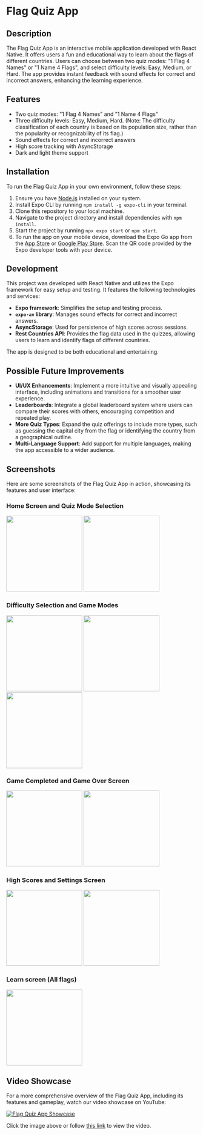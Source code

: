 # Flag Quiz App

## Description
The Flag Quiz App is an interactive mobile application developed with React Native. It offers users a fun and educational way to learn about the flags of different countries. Users can choose between two quiz modes: "1 Flag 4 Names" or "1 Name 4 Flags", and select difficulty levels: Easy, Medium, or Hard. The app provides instant feedback with sound effects for correct and incorrect answers, enhancing the learning experience.

## Features
- Two quiz modes: "1 Flag 4 Names" and "1 Name 4 Flags"
- Three difficulty levels: Easy, Medium, Hard. (Note: The difficulty classification of each country is based on its population size, rather than the popularity or recognizability of its flag.)
- Sound effects for correct and incorrect answers
- High score tracking with AsyncStorage
- Dark and light theme support

## Installation

To run the Flag Quiz App in your own environment, follow these steps:

1. Ensure you have [Node.js](https://nodejs.org/) installed on your system.
2. Install Expo CLI by running `npm install -g expo-cli` in your terminal.
3. Clone this repository to your local machine.
4. Navigate to the project directory and install dependencies with `npm install`.
5. Start the project by running `npx expo start` or `npm start`. 
6. To run the app on your mobile device, download the Expo Go app from the [App Store](https://apps.apple.com/app/expo-go/id982107779) or [Google Play Store](https://play.google.com/store/apps/details?id=host.exp.exponent&referrer=www). Scan the QR code provided by the Expo developer tools with your device.

## Development

This project was developed with React Native and utilizes the Expo framework for easy setup and testing. It features the following technologies and services:

- **Expo framework**: Simplifies the setup and testing process.
- **`expo-av` library**: Manages sound effects for correct and incorrect answers.
- **AsyncStorage**: Used for persistence of high scores across sessions.
- **Rest Countries API**: Provides the flag data used in the quizzes, allowing users to learn and identify flags of different countries.

The app is designed to be both educational and entertaining. 

## Possible Future Improvements

- **UI/UX Enhancements**: Implement a more intuitive and visually appealing interface, including animations and transitions for a smoother user experience.
- **Leaderboards**: Integrate a global leaderboard system where users can compare their scores with others, encouraging competition and repeated play.
- **More Quiz Types**: Expand the quiz offerings to include more types, such as guessing the capital city from the flag or identifying the country from a geographical outline.
- **Multi-Language Support**: Add support for multiple languages, making the app accessible to a wider audience.

## Screenshots

Here are some screenshots of the Flag Quiz App in action, showcasing its features and user interface:

### Home Screen and Quiz Mode Selection
<img src="screenshots/homescreen.PNG" width="200"> <img src="screenshots/quizmodeselection.PNG" width="200">

### Difficulty Selection and Game Modes
<img src="screenshots/difficultyselection.PNG" width="200"> <img src="screenshots/gamemodeflagtoname.PNG" width="200"> <img src="screenshots/gamemodenametoflag.PNG" width="200">

### Game Completed and Game Over Screen
<img src="screenshots/gamecompleted.PNG" width="200"> <img src="screenshots/gameoverscreen.PNG" width="200">

### High Scores and Settings Screen
<img src="screenshots/highscores.PNG" width="200"> <img src="screenshots/settingsscreen.PNG" width="200">

### Learn screen (All flags)
<img src="screenshots/allcountries.PNG" width="200">


## Video Showcase

For a more comprehensive overview of the Flag Quiz App, including its features and gameplay, watch our video showcase on YouTube:

[![Flag Quiz App Showcase](https://img.youtube.com/vi/BaH-leAFv4Y/0.jpg)](https://youtu.be/BaH-leAFv4Y?si=4GZ0Kla-A14JTEDn)

Click the image above or follow [this link](https://youtu.be/BaH-leAFv4Y?si=4GZ0Kla-A14JTEDn) to view the video.

